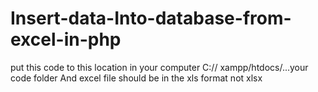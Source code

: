 # Insert-data-Into-database-from-excel-in-php


put this code to this location in your computer C:// xampp/htdocs/...your code folder
And excel file should be in the xls format not xlsx

